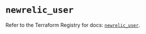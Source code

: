 # `newrelic_user`

Refer to the Terraform Registry for docs: [`newrelic_user`](https://registry.terraform.io/providers/newrelic/newrelic/3.39.0/docs/resources/user).
